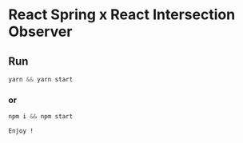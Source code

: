 # React Spring x React Intersection Observer

## Run
```js
yarn && yarn start
```

### or

```js
npm i && npm start
```

`Enjoy !`

